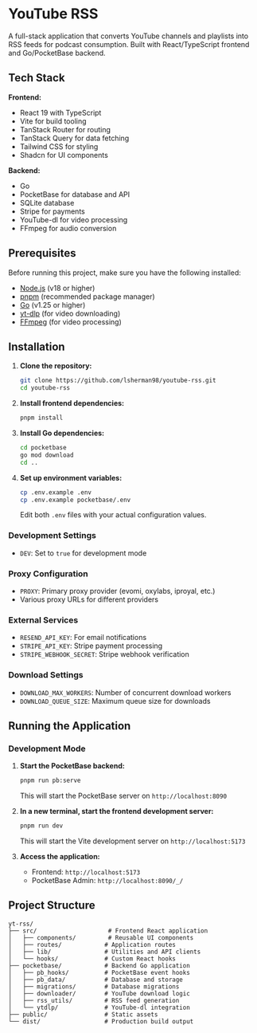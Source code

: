 # YouTube RSS

A full-stack application that converts YouTube channels and playlists into RSS feeds for podcast consumption. Built with React/TypeScript frontend and Go/PocketBase backend.

## Tech Stack

**Frontend:**

- React 19 with TypeScript
- Vite for build tooling
- TanStack Router for routing
- TanStack Query for data fetching
- Tailwind CSS for styling
- Shadcn for UI components

**Backend:**

- Go
- PocketBase for database and API
- SQLite database
- Stripe for payments
- YouTube-dl for video processing
- FFmpeg for audio conversion

## Prerequisites

Before running this project, make sure you have the following installed:

- [Node.js](https://nodejs.org/) (v18 or higher)
- [pnpm](https://pnpm.io/) (recommended package manager)
- [Go](https://golang.org/) (v1.25 or higher)
- [yt-dlp](https://github.com/yt-dlp/yt-dlp) (for video downloading)
- [FFmpeg](https://ffmpeg.org/) (for video processing)

## Installation

1. **Clone the repository:**

   ```bash
   git clone https://github.com/lsherman98/youtube-rss.git
   cd youtube-rss
   ```

2. **Install frontend dependencies:**

   ```bash
   pnpm install
   ```

3. **Install Go dependencies:**

   ```bash
   cd pocketbase
   go mod download
   cd ..
   ```

4. **Set up environment variables:**

   ```bash
   cp .env.example .env
   cp .env.example pocketbase/.env
   ```

   Edit both `.env` files with your actual configuration values.

### Development Settings

- `DEV`: Set to `true` for development mode

### Proxy Configuration

- `PROXY`: Primary proxy provider (evomi, oxylabs, iproyal, etc.)
- Various proxy URLs for different providers

### External Services

- `RESEND_API_KEY`: For email notifications
- `STRIPE_API_KEY`: Stripe payment processing
- `STRIPE_WEBHOOK_SECRET`: Stripe webhook verification

### Download Settings

- `DOWNLOAD_MAX_WORKERS`: Number of concurrent download workers
- `DOWNLOAD_QUEUE_SIZE`: Maximum queue size for downloads

## Running the Application

### Development Mode

1. **Start the PocketBase backend:**

   ```bash
   pnpm run pb:serve
   ```

   This will start the PocketBase server on `http://localhost:8090`

2. **In a new terminal, start the frontend development server:**

   ```bash
   pnpm run dev
   ```

   This will start the Vite development server on `http://localhost:5173`

3. **Access the application:**
   - Frontend: `http://localhost:5173`
   - PocketBase Admin: `http://localhost:8090/_/`


## Project Structure

```
yt-rss/
├── src/                    # Frontend React application
│   ├── components/         # Reusable UI components
│   ├── routes/            # Application routes
│   ├── lib/               # Utilities and API clients
│   └── hooks/             # Custom React hooks
├── pocketbase/            # Backend Go application
│   ├── pb_hooks/          # PocketBase event hooks
│   ├── pb_data/           # Database and storage
│   ├── migrations/        # Database migrations
│   ├── downloader/        # YouTube download logic
│   ├── rss_utils/         # RSS feed generation
│   └── ytdlp/             # YouTube-dl integration
├── public/                # Static assets
└── dist/                  # Production build output
```
